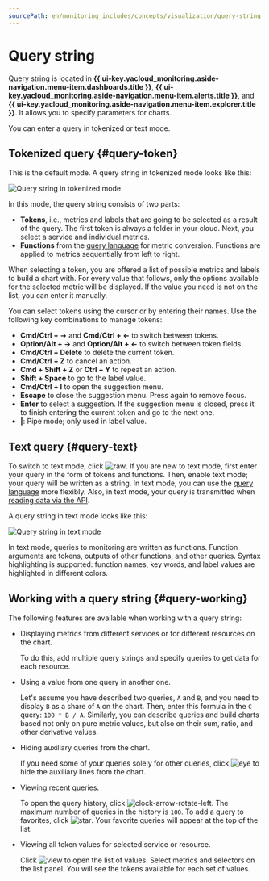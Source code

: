 ```yaml
---
sourcePath: en/monitoring_includes/concepts/visualization/query-string.md
---
```

# Query string

Query string is located in **{{ ui-key.yacloud_monitoring.aside-navigation.menu-item.dashboards.title }}**, **{{ ui-key.yacloud_monitoring.aside-navigation.menu-item.alerts.title }}**, and **{{ ui-key.yacloud_monitoring.aside-navigation.menu-item.explorer.title }}**. It allows you to specify parameters for charts.

You can enter a query in tokenized or text mode.

## Tokenized query {#query-token}

This is the default mode. A query string in tokenized mode looks like this:

![Query string in tokenized mode](../../../_assets/monitoring/query_string_tokens_2025.png "Query string in tokenized mode")

In this mode, the query string consists of two parts:

* **Tokens**, i.e., metrics and labels that are going to be selected as a result of the query. The first token is always a folder in your cloud. Next, you select a service and individual metrics.
* **Functions** from the [query language](../querying.md) for metric conversion. Functions are applied to metrics sequentially from left to right.

When selecting a token, you are offered a list of possible metrics and labels to build a chart with. For every value that follows, only the options available for the selected metric will be displayed. If the value you need is not on the list, you can enter it manually.

You can select tokens using the cursor or by entering their names. Use the following key combinations to manage tokens:

* **Cmd/Ctrl + →** and **Cmd/Ctrl + ←** to switch between tokens.
* **Option/Alt + →** and **Option/Alt + ←** to switch between token fields.
* **Cmd/Ctrl + Delete** to delete the current token.
* **Cmd/Ctrl + Z** to cancel an action.
* **Cmd + Shift + Z** or **Ctrl + Y** to repeat an action.
* **Shift + Space** to go to the label value.
* **Cmd/Ctrl + I** to open the suggestion menu.
* **Escape** to close the suggestion menu. Press again to remove focus.
* **Enter** to select a suggestion. If the suggestion menu is closed, press it to finish entering the current token and go to the next one.
* **|**: Pipe mode; only used in label value.

## Text query {#query-text}

To switch to text mode, click ![raw](../../../_assets/console-icons/code.svg). If you are new to text mode, first enter your query in the form of tokens and functions. Then, enable text mode; your query will be written as a string. In text mode, you can use the [query language](../querying.md) more flexibly. Also, in text mode, your query is transmitted when [reading data via the API](../../api-ref/MetricsData/read.md).

A query string in text mode looks like this:

![Query string in text mode](../../../_assets/monitoring/query_string_text_2025.png "Query string in text mode")

In text mode, queries to monitoring are written as functions. Function arguments are tokens, outputs of other functions, and other queries. Syntax highlighting is supported: function names, key words, and label values are highlighted in different colors.

## Working with a query string {#query-working}

The following features are available when working with a query string:

* Displaying metrics from different services or for different resources on the chart.
  
    To do this, add multiple query strings and specify queries to get data for each resource.

* Using a value from one query in another one.

    Let's assume you have described two queries, `A` and `B`, and you need to display `B` as a share of `A` on the chart. Then, enter this formula in the `C` query: `100 * B / A`. Similarly, you can describe queries and build charts based not only on pure metric values, but also on their sum, ratio, and other derivative values.

* Hiding auxiliary queries from the chart.
  
    If you need some of your queries solely for other queries, click ![eye](../../../_assets/console-icons/eye.svg) to hide the auxiliary lines from the chart.

* Viewing recent queries.

    To open the query history, click ![clock-arrow-rotate-left](../../../_assets/console-icons/clock-arrow-rotate-left.svg). The maximum number of queries in the history is `100`. To add a query to favorites, click ![star](../../../_assets/console-icons/star.svg). Your favorite queries will appear at the top of the list.

* Viewing all token values for selected service or resource.

    Click ![view](../../../_assets/console-icons/folder-open.svg) to open the list of values. Select metrics and selectors on the list panel. You will see the tokens available for each set of values.
